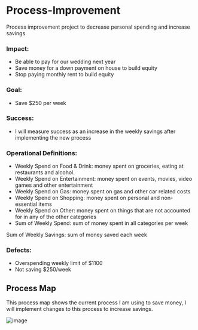# Process-Improvement
Process improvement project to decrease personal spending and increase savings

### Impact:
 - Be able to pay for our wedding next year
 - Save money for a down payment on house to build equity
 - Stop paying monthly rent to build equity

### Goal:
 - Save $250 per week

### Success:
 - I will measure success as an increase in the weekly savings after implementing the new process
 

### Operational Definitions:
 - Weekly Spend on Food & Drink: money spent on groceries, eating at restaurants and alcohol.
 - Weekly Spend on Entertainment: money spent on events, movies, video games and other entertainment
 - Weekly Spend on Gas: money spent on gas and other car related costs
 - Weekly Spend on Shopping: money spent on personal and non-essential items
 - Weekly Spend on Other: money spent on things that are not accounted for in any of the other categories
 - Sum of Weekly Spend: sum of money spent in all categories per week

Sum of Weekly Savings: sum of money saved each week

### Defects: 
 - Overspending weekly limit of $1100 
 - Not saving $250/week

## Process Map
This process map shows the current process I am using to save money, I will implement changes to this process to increase savings.

![image](https://user-images.githubusercontent.com/94664740/226765589-a6291870-5dd0-4231-a437-75892aae4789.png)

